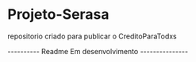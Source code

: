 # Projeto-Serasa
 repositorio criado para publicar o CreditoParaTodxs

---------- Readme Em desenvolvimento ---------------

